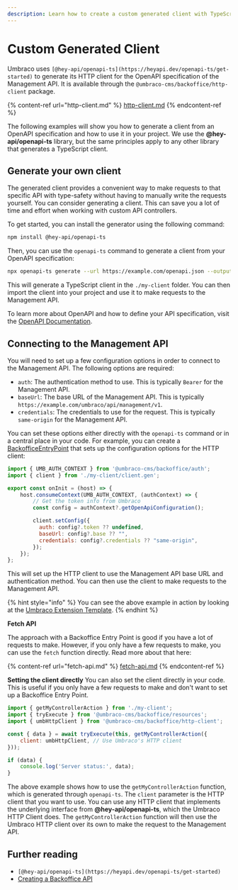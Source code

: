 ```yaml
---
description: Learn how to create a custom generated client with TypeScript types for your OpenAPI specification.
---
```


# Custom Generated Client

Umbraco uses `[@hey-api/openapi-ts](https://heyapi.dev/openapi-ts/get-started)` to generate its HTTP client for the OpenAPI specification of the Management API. It is available through the `@umbraco-cms/backoffice/http-client` package.

{% content-ref url="http-client.md" %}
[http-client.md](http-client.md)
{% endcontent-ref %}

The following examples will show you how to generate a client from an OpenAPI specification and how to use it in your project. We use the **@hey-api/openapi-ts** library, but the same principles apply to any other library that generates a TypeScript client.

## Generate your own client

The generated client provides a convenient way to make requests to that specific API with type-safety without having to manually write the requests yourself. You can consider generating a client. This can save you a lot of time and effort when working with custom API controllers.

To get started, you can install the generator using the following command:

```bash
npm install @hey-api/openapi-ts
```

Then, you can use the `openapi-ts` command to generate a client from your OpenAPI specification:

```bash
npx openapi-ts generate --url https://example.com/openapi.json --output ./my-client
```

This will generate a TypeScript client in the `./my-client` folder. You can then import the client into your project and use it to make requests to the Management API.

To learn more about OpenAPI and how to define your API specification, visit the [OpenAPI Documentation](https://swagger.io/specification/).

## Connecting to the Management API

You will need to set up a few configuration options in order to connect to the Management API. The following options are required:

- `auth`: The authentication method to use. This is typically `Bearer` for the Management API.
- `baseUrl`: The base URL of the Management API. This is typically `https://example.com/umbraco/api/management/v1`.
- `credentials`: The credentials to use for the request. This is typically `same-origin` for the Management API.

You can set these options either directly with the `openapi-ts` command or in a central place in your code. For example, you can create a [BackofficeEntryPoint](../../extending-overview/extension-types/backoffice-entry-point.md) that sets up the configuration options for the HTTP client:

```javascript
import { UMB_AUTH_CONTEXT } from '@umbraco-cms/backoffice/auth';
import { client } from './my-client/client.gen';

export const onInit = (host) => {
    host.consumeContext(UMB_AUTH_CONTEXT, (authContext) => {
        // Get the token info from Umbraco
        const config = authContext?.getOpenApiConfiguration();

        client.setConfig({
          auth: config?.token ?? undefined,
          baseUrl: config?.base ?? "",
          credentials: config?.credentials ?? "same-origin",
        });
    });
};
```

This will set up the HTTP client to use the Management API base URL and authentication method. You can then use the client to make requests to the Management API.

{% hint style="info" %}
You can see the above example in action by looking at the [Umbraco Extension Template](../../development-flow/umbraco-extension-template.md).
{% endhint %}

**Fetch API**

The approach with a Backoffice Entry Point is good if you have a lot of requests to make. However, if you only have a few requests to make, you can use the `fetch` function directly. Read more about that here:

{% content-ref url="fetch-api.md" %}
[fetch-api.md](fetch-api.md)
{% endcontent-ref %}

**Setting the client directly**
You can also set the client directly in your code. This is useful if you only have a few requests to make and don't want to set up a Backoffice Entry Point.

```javascript
import { getMyControllerAction } from './my-client';
import { tryExecute } from '@umbraco-cms/backoffice/resources';
import { umbHttpClient } from '@umbraco-cms/backoffice/http-client';

const { data } = await tryExecute(this, getMyControllerAction({
    client: umbHttpClient, // Use Umbraco's HTTP client
}));

if (data) {
    console.log('Server status:', data);
}
```

The above example shows how to use the `getMyControllerAction` function, which is generated through `openapi-ts`. The `client` parameter is the HTTP client that you want to use. You can use any HTTP client that implements the underlying interface from **@hey-api/openapi-ts**, which the Umbraco HTTP Client does. The `getMyControllerAction` function will then use the Umbraco HTTP client over its own to make the request to the Management API.

## Further reading

- `[@hey-api/openapi-ts](https://heyapi.dev/openapi-ts/get-started)`
- [Creating a Backoffice API](../../../tutorials/creating-a-backoffice-api/README.md)
